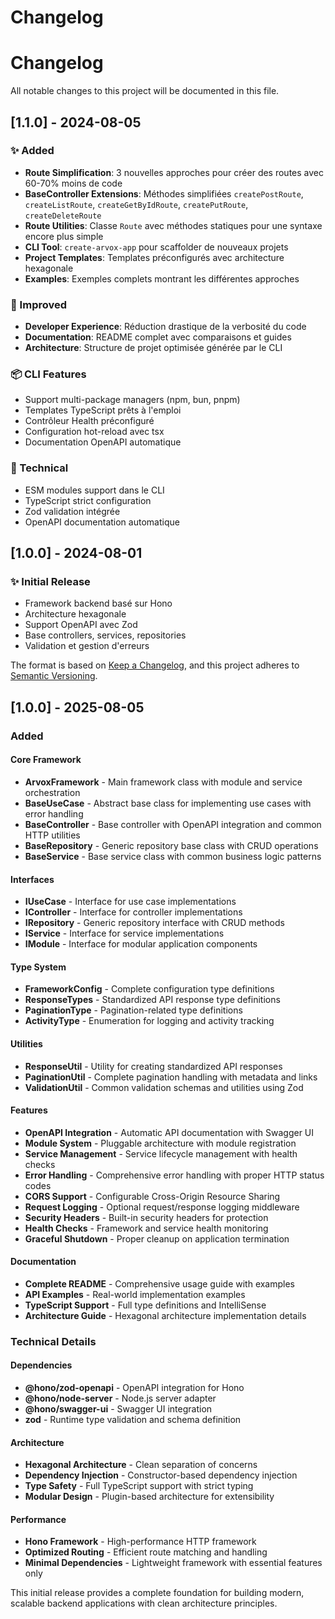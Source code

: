 # Changelog

# Changelog

All notable changes to this project will be documented in this file.

## [1.1.0] - 2024-08-05

### ✨ Added
- **Route Simplification**: 3 nouvelles approches pour créer des routes avec 60-70% moins de code
- **BaseController Extensions**: Méthodes simplifiées `createPostRoute`, `createListRoute`, `createGetByIdRoute`, `createPutRoute`, `createDeleteRoute`
- **Route Utilities**: Classe `Route` avec méthodes statiques pour une syntaxe encore plus simple
- **CLI Tool**: `create-arvox-app` pour scaffolder de nouveaux projets
- **Project Templates**: Templates préconfigurés avec architecture hexagonale
- **Examples**: Exemples complets montrant les différentes approches

### 🚀 Improved
- **Developer Experience**: Réduction drastique de la verbosité du code
- **Documentation**: README complet avec comparaisons et guides
- **Architecture**: Structure de projet optimisée générée par le CLI

### 📦 CLI Features
- Support multi-package managers (npm, bun, pnpm)
- Templates TypeScript prêts à l'emploi
- Contrôleur Health préconfiguré
- Configuration hot-reload avec tsx
- Documentation OpenAPI automatique

### 🔧 Technical
- ESM modules support dans le CLI
- TypeScript strict configuration
- Zod validation intégrée
- OpenAPI documentation automatique

## [1.0.0] - 2024-08-01

### ✨ Initial Release
- Framework backend basé sur Hono
- Architecture hexagonale
- Support OpenAPI avec Zod
- Base controllers, services, repositories
- Validation et gestion d'erreurs

The format is based on [Keep a Changelog](https://keepachangelog.com/en/1.0.0/),
and this project adheres to [Semantic Versioning](https://semver.org/spec/v2.0.0.html).

## [1.0.0] - 2025-08-05

### Added

#### Core Framework
- **ArvoxFramework** - Main framework class with module and service orchestration
- **BaseUseCase** - Abstract base class for implementing use cases with error handling
- **BaseController** - Base controller with OpenAPI integration and common HTTP utilities
- **BaseRepository** - Generic repository base class with CRUD operations
- **BaseService** - Base service class with common business logic patterns

#### Interfaces
- **IUseCase** - Interface for use case implementations
- **IController** - Interface for controller implementations  
- **IRepository** - Generic repository interface with CRUD methods
- **IService** - Interface for service implementations
- **IModule** - Interface for modular application components

#### Type System
- **FrameworkConfig** - Complete configuration type definitions
- **ResponseTypes** - Standardized API response type definitions
- **PaginationType** - Pagination-related type definitions
- **ActivityType** - Enumeration for logging and activity tracking

#### Utilities
- **ResponseUtil** - Utility for creating standardized API responses
- **PaginationUtil** - Complete pagination handling with metadata and links
- **ValidationUtil** - Common validation schemas and utilities using Zod

#### Features
- **OpenAPI Integration** - Automatic API documentation with Swagger UI
- **Module System** - Pluggable architecture with module registration
- **Service Management** - Service lifecycle management with health checks
- **Error Handling** - Comprehensive error handling with proper HTTP status codes
- **CORS Support** - Configurable Cross-Origin Resource Sharing
- **Request Logging** - Optional request/response logging middleware
- **Security Headers** - Built-in security headers for protection
- **Health Checks** - Framework and service health monitoring
- **Graceful Shutdown** - Proper cleanup on application termination

#### Documentation
- **Complete README** - Comprehensive usage guide with examples
- **API Examples** - Real-world implementation examples
- **TypeScript Support** - Full type definitions and IntelliSense
- **Architecture Guide** - Hexagonal architecture implementation details

### Technical Details

#### Dependencies
- **@hono/zod-openapi** - OpenAPI integration for Hono
- **@hono/node-server** - Node.js server adapter
- **@hono/swagger-ui** - Swagger UI integration
- **zod** - Runtime type validation and schema definition

#### Architecture
- **Hexagonal Architecture** - Clean separation of concerns
- **Dependency Injection** - Constructor-based dependency injection
- **Type Safety** - Full TypeScript support with strict typing
- **Modular Design** - Plugin-based architecture for extensibility

#### Performance
- **Hono Framework** - High-performance HTTP framework
- **Optimized Routing** - Efficient route matching and handling
- **Minimal Dependencies** - Lightweight framework with essential features only

This initial release provides a complete foundation for building modern, scalable backend applications with clean architecture principles.
